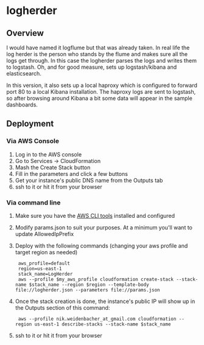 # logherder

## Overview

I would have named it logflume but that was already taken. In real life
the log herder is the person who stands by the flume and makes sure all
the logs get through. In this case the logherder parses the logs and
writes them to logstash. Oh, and for good measure, sets up
logstash/kibana and elasticsearch.

In this version, it also sets up a local haproxy which is configured to
forward port 80 to a local Kibana installation. The haproxy logs are
sent to logstash, so after browsing around Kibana a bit some data will
appear in the sample dashboards.

## Deployment
### Via AWS Console
1. Log in to the AWS console
1. Go to Services -> CloudFormation
1. Mash the Create Stack button
1. Fill in the parameters and click a few buttons
1. Get your instance's public DNS name from the Outputs tab
1. ssh to it or hit it from your browser

### Via command line

1. Make sure you have the [AWS CLI tools](http://aws.amazon.com/cli/) installed and configured
1. Modify params.json to suit your purposes. At a minimum you'll want to
   update AllowedIpPrefix
1. Deploy with the following commands (changing your aws profile and target region as needed)

        aws_profile=default
        region=us-east-1
        stack_name=LogHerder
        aws --profile $my_aws_profile cloudformation create-stack --stack-name $stack_name --region $region --template-body file://logherder.json --parameters file://params.json

1. Once the stack creation is done, the instance's public IP will show up in the Outputs section of this command:

        aws --profile nik.weidenbacher_at_gmail.com cloudformation --region us-east-1 describe-stacks --stack-name $stack_name

1. ssh to it or hit it from your browser
